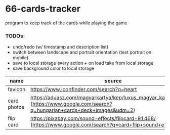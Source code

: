 # 66-cards-tracker

program to keep track of the cards while playing the game

### TODOs:

* undo/redo (w/ timestamp and description list)
* switch between landscape and portrait orientation (test portrait on mobile)
* save to local storage every action + on load take from local storage
* save background color to local storage

| name        | source                                                                                                                                      |
|-------------|---------------------------------------------------------------------------------------------------------------------------------------------|
| favicon     | https://www.iconfinder.com/search?q=heart                                                                                                   |
| card photos | https://aduasz.com/magyarkartya/kep/luxus_magyar_kartyalapok.jpg <br /> (https://www.google.com/search?q=hungarian+cards+deck+images&udm=2) |
| flip card   | https://pixabay.com/sound-effects/flipcard-91468/ <br/> (https://www.google.com/search?q=card+flip+sound+effect)                            |
